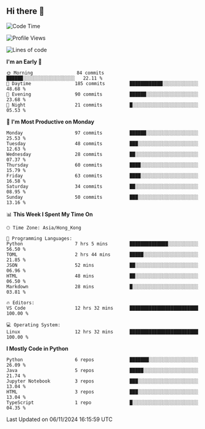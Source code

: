## Hi there 👋

<!--
**gessiegulugulu/gessiegulugulu** is a ✨ _special_ ✨ repository because its `README.md` (this file) appears on your GitHub profile.

Here are some ideas to get you started:

- 🔭 I’m currently working on ...
- 🌱 I’m currently learning ...
- 👯 I’m looking to collaborate on ...
- 🤔 I’m looking for help with ...
- 💬 Ask me about ...
- 📫 How to reach me: ...
- 😄 Pronouns: ...
- ⚡ Fun fact: ...
-->

<!--START_SECTION:waka-->
![Code Time](http://img.shields.io/badge/Code%20Time-133%20hrs%2052%20mins-blue)

![Profile Views](http://img.shields.io/badge/Profile%20Views-44-blue)

![Lines of code](https://img.shields.io/badge/From%20Hello%20World%20I%27ve%20Written-3.3%20million%20lines%20of%20code-blue)

**I'm an Early 🐤** 

```text
🌞 Morning                84 commits          ██████░░░░░░░░░░░░░░░░░░░   22.11 % 
🌆 Daytime                185 commits         ████████████░░░░░░░░░░░░░   48.68 % 
🌃 Evening                90 commits          ██████░░░░░░░░░░░░░░░░░░░   23.68 % 
🌙 Night                  21 commits          █░░░░░░░░░░░░░░░░░░░░░░░░   05.53 % 
```
📅 **I'm Most Productive on Monday** 

```text
Monday                   97 commits          ██████░░░░░░░░░░░░░░░░░░░   25.53 % 
Tuesday                  48 commits          ███░░░░░░░░░░░░░░░░░░░░░░   12.63 % 
Wednesday                28 commits          ██░░░░░░░░░░░░░░░░░░░░░░░   07.37 % 
Thursday                 60 commits          ████░░░░░░░░░░░░░░░░░░░░░   15.79 % 
Friday                   63 commits          ████░░░░░░░░░░░░░░░░░░░░░   16.58 % 
Saturday                 34 commits          ██░░░░░░░░░░░░░░░░░░░░░░░   08.95 % 
Sunday                   50 commits          ███░░░░░░░░░░░░░░░░░░░░░░   13.16 % 
```


📊 **This Week I Spent My Time On** 

```text
🕑︎ Time Zone: Asia/Hong_Kong

💬 Programming Languages: 
Python                   7 hrs 5 mins        ██████████████░░░░░░░░░░░   56.50 % 
TOML                     2 hrs 44 mins       █████░░░░░░░░░░░░░░░░░░░░   21.85 % 
JSON                     52 mins             ██░░░░░░░░░░░░░░░░░░░░░░░   06.96 % 
HTML                     48 mins             ██░░░░░░░░░░░░░░░░░░░░░░░   06.50 % 
Markdown                 28 mins             █░░░░░░░░░░░░░░░░░░░░░░░░   03.81 % 

🔥 Editors: 
VS Code                  12 hrs 32 mins      █████████████████████████   100.00 % 

💻 Operating System: 
Linux                    12 hrs 32 mins      █████████████████████████   100.00 % 
```

**I Mostly Code in Python** 

```text
Python                   6 repos             ███████░░░░░░░░░░░░░░░░░░   26.09 % 
Java                     5 repos             █████░░░░░░░░░░░░░░░░░░░░   21.74 % 
Jupyter Notebook         3 repos             ███░░░░░░░░░░░░░░░░░░░░░░   13.04 % 
HTML                     3 repos             ███░░░░░░░░░░░░░░░░░░░░░░   13.04 % 
TypeScript               1 repo              █░░░░░░░░░░░░░░░░░░░░░░░░   04.35 % 
```




 Last Updated on 06/11/2024 16:15:59 UTC
<!--END_SECTION:waka-->
